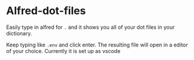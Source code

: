 # Alfred-dot-files

Easily type in alfred for `.` and it shows you all of your dot files in your dictionary. 

Keep typing like `.env` and click enter. The resulting file will open in a editor of your choice. Currently it is set up as vscode
